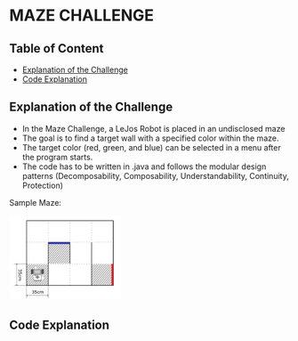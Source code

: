 # MAZE CHALLENGE <!-- omit in toc -->

## Table of Content <!-- omit in toc -->


- [Explanation of the Challenge](#explanation-of-the-challenge)
- [Code Explanation](#code-explanation)



## Explanation of the Challenge


- In the Maze Challenge, a LeJos Robot is placed in an undisclosed maze
-  The goal is to find a target wall with a specified color within the maze. 
-  The target color (red, green, and blue) can be selected in a menu after the program starts.
-  The code has to be written in .java and follows the modular design patterns (Decomposability, Composability, Understandability, Continuity, Protection)


Sample Maze:

<img src="maze_example.png" alt="Maze Example" width="200"/>

## Code Explanation




